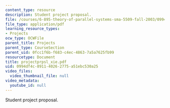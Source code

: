 ```yaml
---
content_type: resource
description: Student project proposal.
file: /courses/6-895-theory-of-parallel-systems-sma-5509-fall-2003/0994df4c891140262775a51ebc530a25_projectprpsl_xie.pdf
file_type: application/pdf
learning_resource_types:
- Projects
ocw_type: OCWFile
parent_title: Projects
parent_type: CourseSection
parent_uid: 0fcc1f6b-f683-c4ec-4863-7a5a7625fb99
resourcetype: Document
title: projectprpsl_xie.pdf
uid: 0994df4c-8911-4026-2775-a51ebc530a25
video_files:
  video_thumbnail_file: null
video_metadata:
  youtube_id: null
---
```

Student project proposal.

